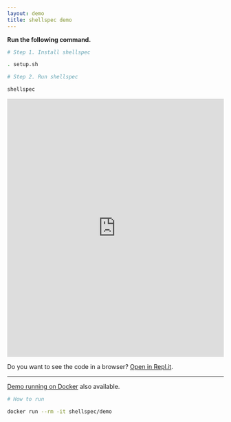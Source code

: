 ```yaml
---
layout: demo
title: shellspec demo
---
```


**Run the following command.**

```sh
# Step 1. Install shellspec

. setup.sh

# Step 2. Run shellspec

shellspec

```

<iframe height="600px" width="100%" src="https://repl.it/@ko1nksm/shellspec-demo?lite=true&outputonly=1" scrolling="no" frameborder="no" allowtransparency="true" allowfullscreen="true" sandbox="allow-forms allow-pointer-lock allow-popups allow-same-origin allow-scripts allow-modals"></iframe>

Do you want to see the code in a browser? [Open in Repl.it](https://repl.it/@ko1nksm/shellspec-demo).

----

[Demo running on Docker](https://hub.docker.com/r/shellspec/demo) also available.

```sh
# How to run

docker run --rm -it shellspec/demo
```
